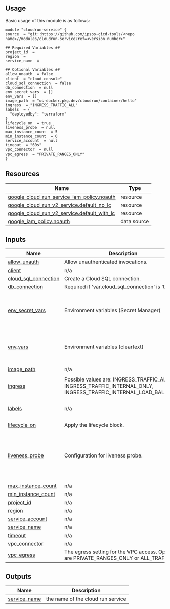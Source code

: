 <!-- BEGIN_TF_DOCS -->
## Usage
Basic usage of this module is as follows:
```
module "cloudrun-service" {
source  = "git::https://github.com/ipsos-cicd-tools/<repo name>//modules/cloudrun-service?ref=<version number>"

## Required Variables ##
project_id  = 
region  = 
service_name  = 

## Optional Variables ##
allow_unauth  = false
client  = "cloud-console"
cloud_sql_connection  = false
db_connection  = null
env_secret_vars  = []
env_vars  = []
image_path  = "us-docker.pkg.dev/cloudrun/container/hello"
ingress  = "INGRESS_TRAFFIC_ALL"
labels  = {
  "deployedby": "terraform"
}
lifecycle_on  = true
liveness_probe  = null
max_instance_count  = 5
min_instance_count  = 0
service_account  = null
timeout  = "60s"
vpc_connector  = null
vpc_egress  = "PRIVATE_RANGES_ONLY"
}
```
## Resources

| Name | Type |
|------|------|
| [google_cloud_run_service_iam_policy.noauth](https://registry.terraform.io/providers/hashicorp/google/latest/docs/resources/cloud_run_service_iam_policy) | resource |
| [google_cloud_run_v2_service.default_no_lc](https://registry.terraform.io/providers/hashicorp/google/latest/docs/resources/cloud_run_v2_service) | resource |
| [google_cloud_run_v2_service.default_with_lc](https://registry.terraform.io/providers/hashicorp/google/latest/docs/resources/cloud_run_v2_service) | resource |
| [google_iam_policy.noauth](https://registry.terraform.io/providers/hashicorp/google/latest/docs/data-sources/iam_policy) | data source |
## Inputs

| Name | Description | Type | Default | Required |
|------|-------------|------|---------|:--------:|
| <a name="input_allow_unauth"></a> [allow\_unauth](#input\_allow\_unauth) | Allow unauthenticated invocations. | `bool` | `false` | no |
| <a name="input_client"></a> [client](#input\_client) | n/a | `string` | `"cloud-console"` | no |
| <a name="input_cloud_sql_connection"></a> [cloud\_sql\_connection](#input\_cloud\_sql\_connection) | Create a Cloud SQL connection. | `bool` | `false` | no |
| <a name="input_db_connection"></a> [db\_connection](#input\_db\_connection) | Required if 'var.cloud\_sql\_connection' is 'true' | `string` | `null` | no |
| <a name="input_env_secret_vars"></a> [env\_secret\_vars](#input\_env\_secret\_vars) | Environment variables (Secret Manager) | <pre>list(object({<br>    name    = string<br>    secret  = string<br>    version = string<br>  }))</pre> | `[]` | no |
| <a name="input_env_vars"></a> [env\_vars](#input\_env\_vars) | Environment variables (cleartext) | <pre>list(object({<br>    value = string<br>    name  = string<br>  }))</pre> | `[]` | no |
| <a name="input_image_path"></a> [image\_path](#input\_image\_path) | n/a | `string` | `"us-docker.pkg.dev/cloudrun/container/hello"` | no |
| <a name="input_ingress"></a> [ingress](#input\_ingress) | Possible values are: INGRESS\_TRAFFIC\_ALL, INGRESS\_TRAFFIC\_INTERNAL\_ONLY, INGRESS\_TRAFFIC\_INTERNAL\_LOAD\_BALANCER | `string` | `"INGRESS_TRAFFIC_ALL"` | no |
| <a name="input_labels"></a> [labels](#input\_labels) | n/a | `map(string)` | <pre>{<br>  "deployedby": "terraform"<br>}</pre> | no |
| <a name="input_lifecycle_on"></a> [lifecycle\_on](#input\_lifecycle\_on) | Apply the lifecycle block. | `bool` | `true` | no |
| <a name="input_liveness_probe"></a> [liveness\_probe](#input\_liveness\_probe) | Configuration for liveness probe. | <pre>object({<br>    failure_threshold     = number<br>    initial_delay_seconds = number<br>    period_seconds        = number<br>    timeout_seconds       = number<br>    http_get_path         = string<br>  })</pre> | `null` | no |
| <a name="input_max_instance_count"></a> [max\_instance\_count](#input\_max\_instance\_count) | n/a | `number` | `5` | no |
| <a name="input_min_instance_count"></a> [min\_instance\_count](#input\_min\_instance\_count) | n/a | `number` | `0` | no |
| <a name="input_project_id"></a> [project\_id](#input\_project\_id) | n/a | `string` | n/a | yes |
| <a name="input_region"></a> [region](#input\_region) | n/a | `string` | n/a | yes |
| <a name="input_service_account"></a> [service\_account](#input\_service\_account) | n/a | `string` | `null` | no |
| <a name="input_service_name"></a> [service\_name](#input\_service\_name) | n/a | `string` | n/a | yes |
| <a name="input_timeout"></a> [timeout](#input\_timeout) | n/a | `string` | `"60s"` | no |
| <a name="input_vpc_connector"></a> [vpc\_connector](#input\_vpc\_connector) | n/a | `string` | `null` | no |
| <a name="input_vpc_egress"></a> [vpc\_egress](#input\_vpc\_egress) | The egress setting for the VPC access. Options are PRIVATE\_RANGES\_ONLY or ALL\_TRAFFIC. | `string` | `"PRIVATE_RANGES_ONLY"` | no |
## Outputs

| Name | Description |
|------|-------------|
| <a name="output_service_name"></a> [service\_name](#output\_service\_name) | the name of the cloud run service |
<!-- END_TF_DOCS -->